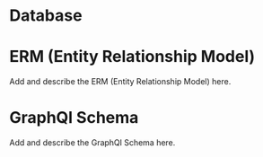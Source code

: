 # Database

# ERM (Entity Relationship Model)

Add and describe the ERM (Entity Relationship Model) here.

# GraphQl Schema

Add and describe the GraphQl Schema here.
